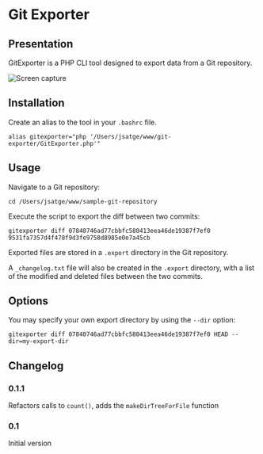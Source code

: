 Git Exporter
============

## Presentation

GitExporter is a PHP CLI tool designed to export data from a Git repository.

![Screen capture](https://raw.github.com/johansatge/git-exporter/master/screenshot.png)

## Installation

Create an alias to the tool in your `.bashrc` file.

    alias gitexporter="php '/Users/jsatge/www/git-exporter/GitExporter.php'"

## Usage

Navigate to a Git repository:

    cd /Users/jsatge/www/sample-git-repository

Execute the script to export the diff between two commits:

    gitexporter diff 07840746ad77cbbfc580413eea46de19387f7ef0 9531fa7357d4f478f9d3fe9758d8985e0e7a45cb

Exported files are stored in a `.export` directory in the Git repository.

A `_changelog.txt` file will also be created in the `.export` directory, with a list of the modified and deleted files between the two commits.

## Options

You may specify your own export directory by using the `--dir` option:

    gitexporter diff 07840746ad77cbbfc580413eea46de19387f7ef0 HEAD --dir=my-export-dir

## Changelog

### 0.1.1

Refactors calls to `count()`, adds the `makeDirTreeForFile` function

### 0.1

Initial version